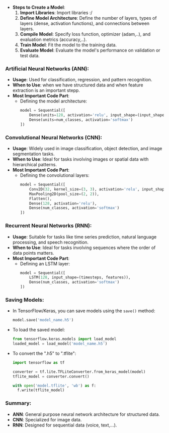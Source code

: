 - **Steps to Create a Model**:
  1. **Import Libraries**: Import libraries :/
  2. **Define Model Architecture**: Define the number of layers, types of layers (dense, activation functions), and connections between layers.
  3. **Compile Model**: Specify loss function, optimizer (adam,..), and evaluation metrics (accuracy,..).
  4. **Train Model**: Fit the model to the training data.
  5. **Evaluate Model**: Evaluate the model's performance on validation or test data.

### Artificial Neural Networks (ANN):
- **Usage**: Used for classification, regression, and pattern recognition.
- **When to Use**: when we have structured data and when feature extraction is an important stepp.
- **Most Important Code Part**:
  - Defining the model architecture:
    ```python
    model = Sequential([
        Dense(units=128, activation='relu', input_shape=(input_shape,)),
        Dense(units=num_classes, activation='softmax')
    ])
    ```

### Convolutional Neural Networks (CNN):
- **Usage**: Widely used in image classification, object detection, and image segmentation tasks.
- **When to Use**: Ideal for tasks involving images or spatial data with hierarchical patterns.
- **Most Important Code Part**:
  - Defining the convolutional layers:
    ```python
    model = Sequential([
        Conv2D(32, kernel_size=(3, 3), activation='relu', input_shape=input_shape),
        MaxPooling2D(pool_size=(2, 2)),
        Flatten(),
        Dense(128, activation='relu'),
        Dense(num_classes, activation='softmax')
    ])
    ```

### Recurrent Neural Networks (RNN):
- **Usage**: Suitable for tasks like time series prediction, natural language processing, and speech recognition.
- **When to Use**: Ideal for tasks involving sequences where the order of data points matters.
- **Most Important Code Part**:
  - Defining an LSTM layer:
    ```python
    model = Sequential([
        LSTM(128, input_shape=(timesteps, features)),
        Dense(num_classes, activation='softmax')
    ])
    ```

### Saving Models:
- In TensorFlow/Keras, you can save models using the `save()` method:
  ```python
  model.save('model_name.h5')
  ```
- To load the saved model:
  ```python
  from tensorflow.keras.models import load_model
  loaded_model = load_model('model_name.h5')
  ```
  
- To convert the ".h5" to ".tflite":
  ```python
  import tensorflow as tf

  converter = tf.lite.TFLiteConverter.from_keras_model(model)
  tflite_model = converter.convert()
  
  with open('model.tflite', 'wb') as f:
    f.write(tflite_model)
  ```

	

### Summary:
- **ANN**: General purpose neural network architecture for structured data.
- **CNN**: Specialized for image data.
- **RNN**: Designed for sequential data (voice, text,...).

